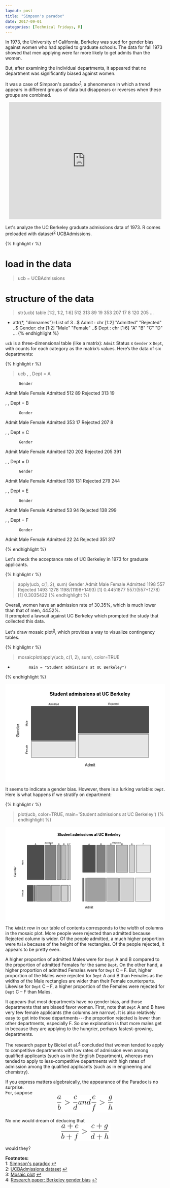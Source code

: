 ```yaml
---
layout: post
title: "Simpson's paradox"
date: 2017-09-01
categories: [Technical Fridays, R]
---
```


In 1973, the University of California, Berkeley was sued for gender bias against women who had applied to graduate schools. The data for fall 1973 showed that men applying were far more likely to get admits than the women.

But, after examining the individual departments, it appeared that no department was significantly biased against women.

It was a case of Simpson's paradox<sup id="a1">[1](#myfootnote1)</sup>, a phenomenon in which a trend appears in different groups of data but disappears or reverses when these groups are combined.

<div style="text-align: center">
<iframe src="https://giphy.com/embed/xT5LMv7ScakR9zwvSw" width="480" height="368" frameBorder="0" class="giphy-embed" allowFullScreen></iframe>
</div>

Let's analyze the UC Berkeley graduate admissions data of 1973.
R comes preloaded with dataset<sup id="a2">[2](#myfootnote2)</sup> UCBAdmissions.

{% highlight r %}
# load in the data
> ucb = UCBAdmissions
# structure of the data
> str(ucb)
 table [1:2, 1:2, 1:6] 512 313 89 19 353 207 17 8 120 205 ...
 - attr(*, "dimnames")=List of 3
  ..$ Admit : chr [1:2] "Admitted" "Rejected"
  ..$ Gender: chr [1:2] "Male" "Female"
  ..$ Dept  : chr [1:6] "A" "B" "C" "D" ...
{% endhighlight %}

`ucb` is a three-dimensional table (like a matrix): `Admit` Status x `Gender` x `Dept`, with counts for each category as the matrix’s values. Here’s the data of six departments:

{% highlight r %}
> ucb
, , Dept = A

          Gender
Admit      Male Female
  Admitted  512     89
  Rejected  313     19

, , Dept = B

          Gender
Admit      Male Female
  Admitted  353     17
  Rejected  207      8

, , Dept = C

          Gender
Admit      Male Female
  Admitted  120    202
  Rejected  205    391

, , Dept = D

          Gender
Admit      Male Female
  Admitted  138    131
  Rejected  279    244

, , Dept = E

          Gender
Admit      Male Female
  Admitted   53     94
  Rejected  138    299

, , Dept = F

          Gender
Admit      Male Female
  Admitted   22     24
  Rejected  351    317

{% endhighlight %}

Let's check the acceptance rate of UC Berkeley in 1973 for graduate applicants.

{% highlight r %}
> apply(ucb, c(1, 2), sum)
          Gender
Admit      Male Female
  Admitted 1198    557
  Rejected 1493   1278
> 1198/(1198+1493)
[1] 0.4451877
> 557/(557+1278)
[1] 0.3035422
{% endhighlight %}

Overall, women have an admission rate of 30.35%, which is much lower than that of men, 44.52%.  
It prompted a lawsuit against UC Berkeley which prompted the study that collected this data.

Let's draw mosaic plot<sup id="a3">[3](#myfootnote3)</sup>, which provides a way to visualize contingency tables.

{% highlight r %}
> mosaicplot(apply(ucb, c(1, 2), sum), color=TRUE
+            main = "Student admissions at UC Berkeley")
{% endhighlight %}

<img src="/img/Rplot_ucb_mosaic_overall.png" style="display: block; margin: auto; width: auto; max-width: 100%;">  

It seems to indicate a gender bias.
However, there is a lurking variable: `Dept`. Here is what happens if we stratify on department: 

{% highlight r %}
> plot(ucb, color=TRUE, main='Student admissions at UC Berkeley')
{% endhighlight %}

<img src="/img/Rplot_ucb_mosaic_analysis.png" style="display: block; margin: auto; width: auto; max-width: 100%;">  

The `Admit` row in our table of contents corresponds to the *width* of columns in the mosaic plot. More people were rejected than admitted because Rejected column is wider. Of the people admitted, a much higher proportion were `Male` because of the height of the rectangles. Of the people rejected, it appears to be pretty even.

A higher proportion of admitted Males were for `Dept` A and B compared to the proportion of admitted Females for the same `Dept`. On the other hand, a higher proportion of admitted Females were for `Dept` C – F. But, higher proportion of the Males were rejected for `Dept` A and B than Females as the widths of the Male rectangles are wider than their Female counterparts. Likewise for `Dept` C – F, a higher proportion of the Females were rejected for `Dept` C – F than Males.

It appears that most departments have no gender bias, and those departments that are biased favor women. First, note that `Dept` A and B have very few female applicants (the columns are narrow). It is also relatively easy to get into those departments---the proportion rejected is lower than other departments, especially F. So one explanation is that more males get in because they are applying to the hungrier, perhaps fastest-growing, departments.

The research paper by Bickel et al.<sup id="a4">[4](#myfootnote4)</sup> concluded that women tended to apply to competitive departments with low rates of admission even among qualified applicants (such as in the English Department), whereas men tended to apply to less-competitive departments with high rates of admission among the qualified applicants (such as in engineering and chemistry).

If you express matters algebraically, the appearance of the Paradox is no surprise.  
For, suppose
<img src="/img/eqn6592.png" style="display: block; margin: auto; width: auto; max-width: 100%;">  
No one would dream of deducing that  
<img src="/img/eqn6594.png" style="display: block; margin: auto; width: auto; max-width: 100%;">  

would they?

**Footnotes:**  
<a name="myfootnote1"></a>1: [Simpson's paradox](https://en.wikipedia.org/wiki/Simpson's_paradox) [↩](#a1)  
<a name="myfootnote2"></a>2: [UCBAdmissions dataset](https://stat.ethz.ch/R-manual/R-devel/library/datasets/html/UCBAdmissions.html) [↩](#a2)  
<a name="myfootnote3"></a>3: [Mosaic plot](https://en.wikipedia.org/wiki/Mosaic_plot) [↩](#a3)  
<a name="myfootnote4"></a>4: [Research paper: Berkeley gender bias](http://homepage.stat.uiowa.edu/~mbognar/1030/Bickel-Berkeley.pdf) [↩](#a4)  


